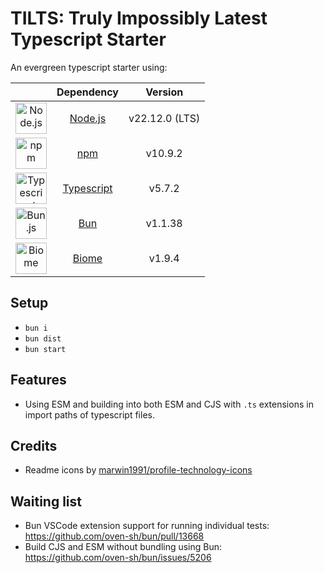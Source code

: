 # TILTS: Truly Impossibly Latest Typescript Starter

An evergreen typescript starter using:

| | Dependency | Version|
| :--: | :--: | :--: |
| <img height="50" src="https://user-images.githubusercontent.com/25181517/183568594-85e280a7-0d7e-4d1a-9028-c8c2209e073c.png" alt="Node.js" title="Node.js"> | [Node.js](https://nodejs.org/en) | v22.12.0 (LTS) |
| <img height="50" src="https://user-images.githubusercontent.com/25181517/121401671-49102800-c959-11eb-9f6f-74d49a5e1774.png" alt="npm" title="npm"/> | [npm](https://www.npmjs.com/package/npm) |  v10.9.2 |
| <img height="50" src="https://user-images.githubusercontent.com/25181517/183890598-19a0ac2d-e88a-4005-a8df-1ee36782fde1.png" alt="Typescript" title="Typescript"/> | [Typescript](https://www.typescriptlang.org) | v5.7.2 |
| <img height="50" src="https://github.com/marwin1991/profile-technology-icons/assets/136815194/7e9599e9-0570-4bb6-b17f-676ed589912f" alt="Bun.js" title="Bun.js"/> | [Bun](https://bun.sh) | v1.1.38 |
| <img height="50" src="https://embed.zenn.studio/api/optimize-og-image/fc473601866af274a8c1/https%3A%2F%2Fbiomejs.gallerycdn.vsassets.io%2Fextensions%2Fbiomejs%2Fbiome%2F2024.10.131712%2F1728839567274%2FMicrosoft.VisualStudio.Services.Icons.Default" alt="Biome" title="Biome"/> | [Biome](https://biomejs.dev) | v1.9.4 |

## Setup
 
- `bun i`
- `bun dist`
- `bun start`

## Features

- Using ESM and building into both ESM and CJS with `.ts` extensions in import paths of typescript files.

## Credits

- Readme icons by [marwin1991/profile-technology-icons](https://github.com/marwin1991/profile-technology-icons/tree/main)

## Waiting list

- Bun VSCode extension support for running individual tests: https://github.com/oven-sh/bun/pull/13668
- Build CJS and ESM without bundling using Bun: https://github.com/oven-sh/bun/issues/5206